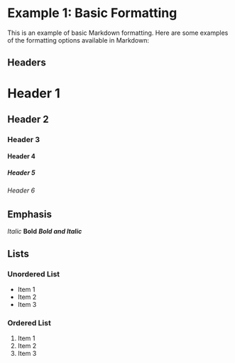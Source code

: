 Example 1: Basic Formatting
===========================

This is an example of basic Markdown formatting. Here are some examples of the formatting options available in Markdown:

## Headers

# Header 1
## Header 2
### Header 3
#### Header 4
##### Header 5
###### Header 6

## Emphasis

*Italic*
**Bold**
***Bold and Italic***

## Lists

### Unordered List

- Item 1
- Item 2
- Item 3

### Ordered List

1. Item 1
2. Item 2
3. Item 3
